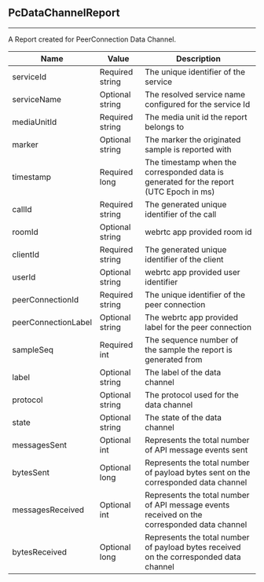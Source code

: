 ## PcDataChannelReport
---


A Report created for PeerConnection Data Channel.


Name | Value | Description 
--- | --- | ---
serviceId | Required string | The unique identifier of the service
serviceName | Optional string | The resolved service name configured for the service Id
mediaUnitId | Required string | The media unit id the report belongs to
marker | Optional string | The marker the originated sample is reported with
timestamp | Required long | The timestamp when the corresponded data is generated for the report (UTC Epoch in ms)
callId | Required string | The generated unique identifier of the call
roomId | Optional string | webrtc app provided room id
clientId | Required string | The generated unique identifier of the client
userId | Optional string | webrtc app provided user identifier
peerConnectionId | Required string | The unique identifier of the peer connection
peerConnectionLabel | Optional string | The webrtc app provided label for the peer connection
sampleSeq | Required int | The sequence number of the sample the report is generated from
label | Optional string | The label of the data channel
protocol | Optional string | The protocol used for the data channel
state | Optional string | The state of the data channel
messagesSent | Optional int | Represents the total number of API message events sent
bytesSent | Optional long | Represents the total number of payload bytes sent on the corresponded data channel
messagesReceived | Optional int | Represents the total number of API message events received on the corresponded data channel
bytesReceived | Optional long | Represents the total number of payload bytes received on the corresponded data channel